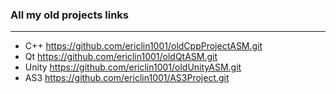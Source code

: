 ### All my old projects links
---
* C++ https://github.com/ericlin1001/oldCppProjectASM.git
* Qt https://github.com/ericlin1001/oldQtASM.git
* Unity https://github.com/ericlin1001/oldUnityASM.git
* AS3 https://github.com/ericlin1001/AS3Project.git
